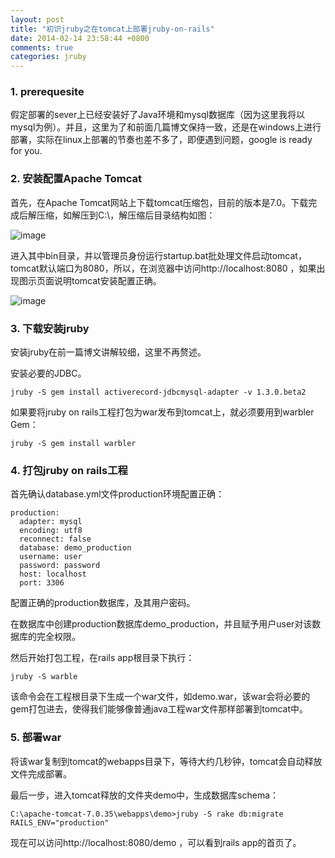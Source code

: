 ```yaml
---
layout: post
title: "初识jruby之在tomcat上部署jruby-on-rails"
date: 2014-02-14 23:58:44 +0800
comments: true
categories: jruby
---
```


### 1. prerequesite

假定部署的sever上已经安装好了Java环境和mysql数据库（因为这里我将以mysql为例）。并且，这里为了和前面几篇博文保持一致，还是在windows上进行部署，实际在linux上部署的节奏也差不多了，即便遇到问题，google is ready for you.

<!-- more -->

### 2. 安装配置Apache Tomcat

首先，在Apache Tomcat网站上下载tomcat压缩包，目前的版本是7.0。下载完成后解压缩，如解压到C:\，解压缩后目录结构如图：

![image](http://e.hiphotos.bdimg.com/album/s%3D550%3Bq%3D90%3Bc%3Dxiangce%2C100%2C100/sign=c5fe07e6d343ad4ba22e46c5b2392b92/c995d143ad4bd1136f3d4d7158afa40f4afb0584.jpg?referer=97197c6f8501a18ba9fc267f639b&x=.jpg)

进入其中bin目录，并以管理员身份运行startup.bat批处理文件启动tomcat，tomcat默认端口为8080，所以，在浏览器中访问http://localhost:8080 ，如果出现图示页面说明tomcat安装配置正确。

![image](http://d.hiphotos.bdimg.com/album/s%3D550%3Bq%3D90%3Bc%3Dxiangce%2C100%2C100/sign=79626b7c49fbfbedd859367a48cb860b/a50f4bfbfbedab642082b783f536afc378311e84.jpg?referer=24c5e74b1d30e92496b3a8015a9b&x=.jpg)

### 3. 下载安装jruby

安装jruby在前一篇博文讲解较细，这里不再赘述。

安装必要的JDBC。

	jruby -S gem install activerecord-jdbcmysql-adapter -v 1.3.0.beta2

如果要将jruby on rails工程打包为war发布到tomcat上，就必须要用到warbler Gem：

	jruby -S gem install warbler

### 4. 打包jruby on rails工程

首先确认database.yml文件production环境配置正确：

	production:
	  adapter: mysql
	  encoding: utf8
	  reconnect: false
	  database: demo_production
	  username: user
	  password: password
	  host: localhost
	  port: 3306

配置正确的production数据库，及其用户密码。

在数据库中创建production数据库demo_production，并且赋予用户user对该数据库的完全权限。

然后开始打包工程，在rails app根目录下执行：

	jruby -S warble

该命令会在工程根目录下生成一个war文件，如demo.war，该war会将必要的gem打包进去，使得我们能够像普通java工程war文件那样部署到tomcat中。

### 5. 部署war

将该war复制到tomcat的webapps目录下，等待大约几秒钟，tomcat会自动释放文件完成部署。

最后一步，进入tomcat释放的文件夹demo中，生成数据库schema：

	C:\apache-tomcat-7.0.35\webapps\demo>jruby -S rake db:migrate RAILS_ENV="production"

现在可以访问http://localhost:8080/demo ，可以看到rails app的首页了。
